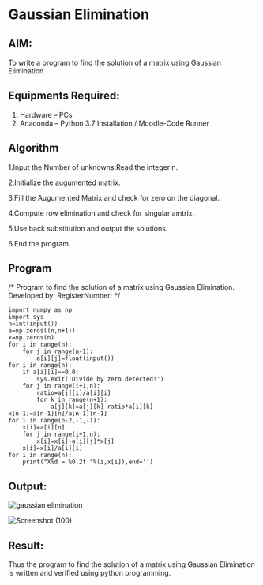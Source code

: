 # Gaussian Elimination

## AIM:
To write a program to find the solution of a matrix using Gaussian Elimination.

## Equipments Required:
1. Hardware – PCs
2. Anaconda – Python 3.7 Installation / Moodle-Code Runner

## Algorithm
1.Input the Number of unknowns:Read the integer n.

2.Initialize the augumented matrix.

3.Fill the Augumented Matrix and check for zero on the diagonal.

4.Compute row elimination and check for singular amtrix.

5.Use back substitution and output the solutions.

6.End the program.

## Program
/*
Program to find the solution of a matrix using Gaussian Elimination.
Developed by: 
RegisterNumber: 
*/

```
import numpy as np
import sys
n=int(input())
a=np.zeros((n,n+1))
x=np.zeros(n)
for i in range(n):
    for j in range(n+1):
        a[i][j]=float(input())
for i in range(n):
    if a[i][i]==0.0:
        sys.exit('Divide by zero detected!')
    for j in range(i+1,n):
        ratio=a[j][i]/a[i][i]
        for k in range(n+1):
            a[j][k]=a[j][k]-ratio*a[i][k]
x[n-1]=a[n-1][n]/a[n-1][n-1]
for i in range(n-2,-1,-1):
    x[i]=a[i][n]
    for j in range(i+1,n):
        x[i]=x[i]-a[i][j]*x[j]
    x[i]=x[i]/a[i][i]
for i in range(n):
    print("X%d = %0.2f "%(i,x[i]),end='')
```

## Output:
![gaussian elimination]()

![Screenshot (100)](https://github.com/user-attachments/assets/a8d5e238-71cf-4879-98e6-cd4d8e8f81a1)

## Result:
Thus the program to find the solution of a matrix using Gaussian Elimination is written and verified using python programming.

